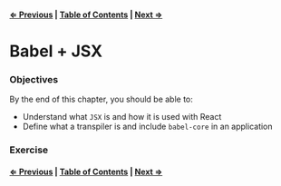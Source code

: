#### [⇐ Previous](./01-intro.md) | [Table of Contents](./../readme.md) | [Next ⇒](./03-components.md)

# Babel + JSX

### Objectives

By the end of this chapter, you should be able to:

- Understand what `JSX` is and how it is used with React
- Define what a transpiler is and include `babel-core` in an application

### Exercise

#### [⇐ Previous](./01-intro.md) | [Table of Contents](./../readme.md) | [Next ⇒](./03-components.md)